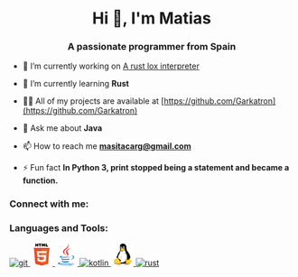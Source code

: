 <h1 align="center">Hi 👋, I'm Matias</h1>
<h3 align="center">A passionate programmer from Spain</h3>

- 🔭 I’m currently working on [A rust lox interpreter](https://github.com/Garkatron/Rust-Lox-Interpreter)

- 🌱 I’m currently learning **Rust**

- 👨‍💻 All of my projects are available at [https://github.com/Garkatron](https://github.com/Garkatron)

- 💬 Ask me about **Java**

- 📫 How to reach me **masitacarg@gmail.com**

- ⚡ Fun fact **In Python 3, print stopped being a statement and became a function.**

<h3 align="left">Connect with me:</h3>
<p align="left">
</p>

<h3 align="left">Languages and Tools:</h3>
<p align="left"> <a href="https://git-scm.com/" target="_blank" rel="noreferrer"> <img src="https://www.vectorlogo.zone/logos/git-scm/git-scm-icon.svg" alt="git" width="40" height="40"/> </a> <a href="https://www.w3.org/html/" target="_blank" rel="noreferrer"> <img src="https://raw.githubusercontent.com/devicons/devicon/master/icons/html5/html5-original-wordmark.svg" alt="html5" width="40" height="40"/> </a> <a href="https://www.java.com" target="_blank" rel="noreferrer"> <img src="https://raw.githubusercontent.com/devicons/devicon/master/icons/java/java-original.svg" alt="java" width="40" height="40"/> </a> <a href="https://kotlinlang.org" target="_blank" rel="noreferrer"> <img src="https://www.vectorlogo.zone/logos/kotlinlang/kotlinlang-icon.svg" alt="kotlin" width="40" height="40"/> </a> <a href="https://www.linux.org/" target="_blank" rel="noreferrer"> <img src="https://raw.githubusercontent.com/devicons/devicon/master/icons/linux/linux-original.svg" alt="linux" width="40" height="40"/> </a> <a href="https://www.rust-lang.org" target="_blank" rel="noreferrer"> <img src="https://github.com/rust-lang/rust-artwork/blob/master/logo/rust-logo-128x128.png" alt="rust" width="40" height="40"/> </a> </p>
